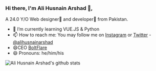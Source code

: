 ### Hi there, I'm Ali Husnain Arshad 👋,
A 24.0 Y/O Web designer🌈 and developer🎯 from Pakistan.
- 🌱 I’m currently learning VUE.JS & Python
- 📫 How to reach me: You may follow me on [Instagram](https://instagram.com/alihusnainarshad) or [Twitter](https://twitter.com/alihusnainarshd) - [@alihusnainarshad](https://twitter.com/alihusnain3316)
- 😄CEO [BoltFlare](https://boltflare.com)
- 😄 Pronouns: he/him/his

![Ali Husnain Arshad's github stats](https://github-readme-stats.vercel.app/api?username=alihusnainarshad&show_icons=true&hide=["issues"])

